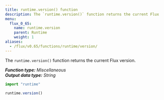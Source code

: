 ```yaml
---
title: runtime.version() function
description: The `runtime.version()` function returns the current Flux version.
menu:
  flux_0_65:
    name: runtime.version
    parent: Runtime
    weight: 1
aliases:
  - /flux/v0.65/functions/runtime/version/
---
```


The `runtime.version()` function returns the current Flux version.

_**Function type:** Miscellaneous_  
_**Output data type:** String_

```js
import "runtime"

runtime.version()
```
